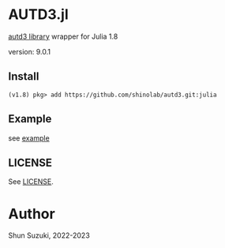 # AUTD3.jl

[autd3 library](https://github.com/shinolab/autd3) wrapper for Julia 1.8

version: 9.0.1

## Install

```
(v1.8) pkg> add https://github.com/shinolab/autd3.git:julia
```

## Example

see [example](./example)

## LICENSE

See [LICENSE](https://github.com/shinolab/autd3/blob/master/LICENSE).

# Author

Shun Suzuki, 2022-2023
